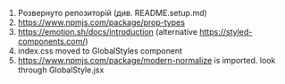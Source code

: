 1. Розвернуто репозиторій (див. README.setup.md)
2. https://www.npmjs.com/package/prop-types
3. https://emotion.sh/docs/introduction (alternative
   https://styled-components.com/)
4. index.css moved to GlobalStyles component
5. https://www.npmjs.com/package/modern-normalize is imported. look through
   GlobalStyle.jsx
